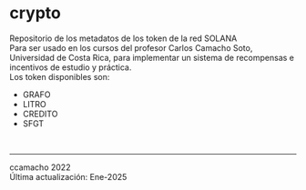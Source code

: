 # crypto
Repositorio de los metadatos de los token de la red SOLANA<br>
Para ser usado en los cursos del profesor Carlos Camacho Soto, Universidad de Costa Rica, para implementar un sistema de recompensas e incentivos de estudio y práctica.<br>
Los token disponibles son:
* GRAFO
* LITRO
* CREDITO
* SFGT 

<br>
<hr>
ccamacho 2022 <br>
Última actualización: Ene-2025<br>

